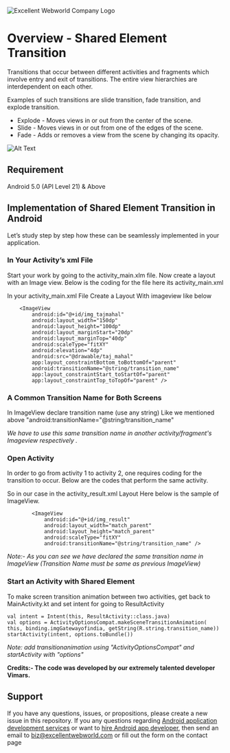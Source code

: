 ![Excellent Webworld Company Logo](https://eww-wp-new.s3.ap-south-1.amazonaws.com/wp-content/uploads/2021/10/21124036/Excellent-Webworld-logo-svg.jpg)

# Overview - Shared Element Transition 



Transitions that occur between different activities and  fragments which involve entry and exit of transitions. The entire view hierarchies are interdependent on each other. 

Examples of such transitions are slide transition, fade transition, and explode transition.

* Explode - Moves views in or out from the center of the scene.
* Slide - Moves views in or out from one of the edges of the scene.
* Fade - Adds or removes a view from the scene by changing its opacity.



![Alt Text](https://eww-wp-new.s3.ap-south-1.amazonaws.com/wp-content/uploads/2022/01/11124324/gif-04.gif)



## Requirement
Android 5.0 (API Level 21) & Above 

## Implementation of Shared Element Transition in Android
Let’s study step by step how these can be seamlessly implemented in your application. 

### In Your Activity’s xml File
Start your work by going to the activity_main.xlm file. Now create a layout with an Image view. Below is the coding for the file here its activity_main.xml

In your activity_main.xml File Create a Layout With imageview like below

        <ImageView
            android:id="@+id/img_tajmahal"
            android:layout_width="150dp"
            android:layout_height="100dp"
            android:layout_marginStart="20dp"
            android:layout_marginTop="40dp"
            android:scaleType="fitXY"
            android:elevation="4dp"
            android:src="@drawable/taj_mahal"
            app:layout_constraintBottom_toBottomOf="parent"
            android:transitionName="@string/transition_name"
            app:layout_constraintStart_toStartOf="parent"
            app:layout_constraintTop_toTopOf="parent" />


### A Common Transition Name for Both Screens

In ImageView declare  transition name (use any string) Like we mentioned above "android:transitionName="@string/transition_name"

_We have to use this same transition name in another activity/fragment's Imageview respectively ._

### Open Activity 

In order to go from activity 1 to activity 2, one requires coding for the transition to occur. Below are the codes that perform the same activity.

So in our case in the activity_result.xml Layout Here below is the sample of ImageView.

            <ImageView
                android:id="@+id/img_result"
                android:layout_width="match_parent"
                android:layout_height="match_parent"
                android:scaleType="fitXY"
                android:transitionName="@string/transition_name" />



_Note:- As you can see we have declared the same transition name in ImageView  (Transition Name must be same as previous ImageView)_

### Start an Activity with Shared Element

To make screen transition animation between two activities,  get back to MainActivity.kt and set intent for going to ResultActivity
  
  
    val intent = Intent(this, ResultActivity::class.java)
    val options = ActivityOptionsCompat.makeSceneTransitionAnimation(
    this, binding.imgGatewayofindia, getString(R.string.transition_name))
    startActivity(intent, options.toBundle())


_Note: add transitionanimation using "ActivityOptionsCompat" and startActivity with "options"_

**Credits:- The code was developed by our extremely talented developer Vimars.**


## Support
If you have any questions, issues, or propositions, please create a new issue in this repository.
If you any questions regarding <a href="https://www.excellentwebworld.com/android-app-development-services/?utm_source=github&utm_campaign=android-app-development">Android application development services</a> or want to <a href="https://www.excellentwebworld.com/hire-android-app-developers/?utm_source=github&utm_campaign=hire+android-developers">hire Android app developer</a>, then send an email to biz@excellentwebworld.com or fill out the form on the contact page
